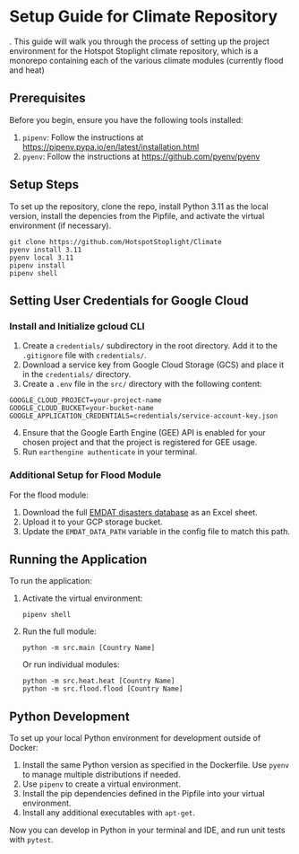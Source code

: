 # Setup Guide for Climate Repository

.
This guide will walk you through the process of setting up the project environment for the Hotspot Stoplight climate repository, which is a monorepo containing each of the various climate modules (currently flood and heat)

## Prerequisites

Before you begin, ensure you have the following tools installed:

1. `pipenv`: Follow the instructions at https://pipenv.pypa.io/en/latest/installation.html
2. `pyenv`: Follow the instructions at https://github.com/pyenv/pyenv

## Setup Steps

To set up the repository, clone the repo, install Python 3.11 as the local version, install the depencies from the Pipfile, and activate the virtual environment (if necessary).

```
git clone https://github.com/HotspotStoplight/Climate
pyenv install 3.11
pyenv local 3.11
pipenv install
pipenv shell
```

## Setting User Credentials for Google Cloud

### Install and Initialize gcloud CLI

1. Create a `credentials/` subdirectory in the root directory. Add it to the `.gitignore` file with `credentials/`.
2. Download a service key from Google Cloud Storage (GCS) and place it in the `credentials/` directory.
3. Create a `.env` file in the `src/` directory with the following content:

```
GOOGLE_CLOUD_PROJECT=your-project-name
GOOGLE_CLOUD_BUCKET=your-bucket-name
GOOGLE_APPLICATION_CREDENTIALS=credentials/service-account-key.json
```

4. Ensure that the Google Earth Engine (GEE) API is enabled for your chosen project and that the project is registered for GEE usage.
5. Run `earthengine authenticate` in your terminal.

### Additional Setup for Flood Module

For the flood module:

1. Download the full [EMDAT disasters database](https://public.emdat.be/) as an Excel sheet.
2. Upload it to your GCP storage bucket.
3. Update the `EMDAT_DATA_PATH` variable in the config file to match this path.

## Running the Application

To run the application:

1. Activate the virtual environment:

   ```
   pipenv shell
   ```

2. Run the full module:

   ```
   python -m src.main [Country Name]
   ```

   Or run individual modules:

   ```
   python -m src.heat.heat [Country Name]
   python -m src.flood.flood [Country Name]
   ```

## Python Development

To set up your local Python environment for development outside of Docker:

1. Install the same Python version as specified in the Dockerfile. Use `pyenv` to manage multiple distributions if needed.
2. Use `pipenv` to create a virtual environment.
3. Install the pip dependencies defined in the Pipfile into your virtual environment.
4. Install any additional executables with `apt-get`.

Now you can develop in Python in your terminal and IDE, and run unit tests with `pytest`.
